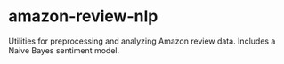 # amazon-review-nlp
Utilities for preprocessing and analyzing Amazon review data.  Includes a Naive Bayes sentiment model.
